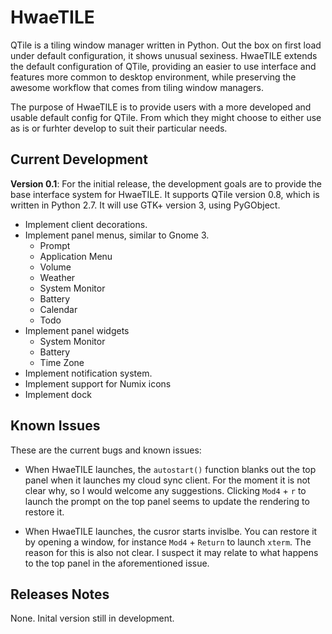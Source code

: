 # HwaeTILE

QTile is a tiling window manager written in Python.  Out the box on first load under default configuration, it shows unusual sexiness.  HwaeTILE extends the default configuration of QTile, providing an easier to use interface and features more common to desktop environment, while preserving the awesome workflow that comes from tiling window managers.

The purpose of HwaeTILE is to provide users with a more developed and usable default config for QTile.  From which they might choose to either use as is or furhter develop to suit their particular needs.


## Current Development

**Version 0.1**: For the initial release, the development goals are to provide the base interface system for HwaeTILE.  It supports QTile version 0.8, which is written in Python 2.7.  It will use GTK+ version 3, using PyGObject.

- Implement client decorations.
- Implement panel menus, similar to Gnome 3.
  - Prompt
  - Application Menu
  - Volume
  - Weather
  - System Monitor
  - Battery
  - Calendar
  - Todo
- Implement panel widgets
  - System Monitor
  - Battery
  - Time Zone
- Implement notification system.
- Implement support for Numix icons
- Implement dock


## Known Issues

These are the current bugs and known issues:

- When HwaeTILE launches, the `autostart()` function blanks out the top panel when it launches my cloud sync client.  For the moment it is not clear why, so I would welcome any suggestions.  Clicking `Mod4` + `r` to launch the prompt on the top panel seems to update the rendering to restore it.

- When HwaeTILE launches, the cusror starts invislbe.  You can restore it by opening a window, for instance `Mod4` + `Return` to launch `xterm`.  The reason for this is also not clear.  I suspect it may relate to what happens to the top panel in the aforementioned issue.




## Releases Notes

None.  Inital version still in development.



